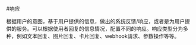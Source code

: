 #响应



根据用户的意图，基于用户提供的信息，做出的系统反馈/响应，或者是为用户提供的服务。可以根据使用者回复的信息情况，配置不同的响应。响应类型分为多种，例如文本回复、图片回复、卡片回复、webhook请求、参数操作等等。

